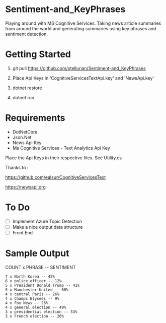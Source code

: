 # Sentiment-and_KeyPhrases
Playing around with MS Cognitive Services. 
Taking news article summaries from around the world and generating summaries using key phrases and sentiment detection.

# Getting Started

1) git pull https://github.com/xtellurian/Sentiment-and_KeyPhrases

2) Place Api Keys in 'CognitiveServicesTextApi.key' and 'NewsApi.key'

3) dotnet restore

4) dotnet run



# Requirements 

* DotNetCore
* Json.Net
* News Api Key
* Ms Cognitive Services - Text Analytics Api Key

Place the Api Keys in their respective files. See Utility.cs

Thanks to :

https://github.com/ealsur/CognitiveServicesText

https://newsapi.org

# To Do

- [ ] Implement Azure Topic Detection
- [ ] Make a nice output data structure
- [ ] Front End

# Sample Output

COUNT x PHRASE -- SENTIMENT

```
7 x North Korea -- 45%
6 x police officer -- 12%
5 x President Donald Trump -- 41%
5 x Manchester United -- 68%
4 x central Paris -- 26%
4 x Champs Elysees -- 9%
4 x Fox News -- 26%
4 x general election -- 49%
3 x presidential election -- 53%
3 x French election -- 26%
```
